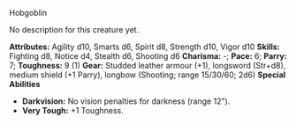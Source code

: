Hobgoblin

No description for this creature yet.

**Attributes:** Agility d10, Smarts d6, Spirit d8, Strength d10, Vigor
d10
**Skills:** Fighting d8, Notice d4, Stealth d6, Shooting d6
**Charisma:** -; **Pace:** 6; **Parry:** 7; **Toughness:** 9 (1)
**Gear:** Studded leather armour (+1), longsword (Str+d8), medium shield
(+1 Parry), longbow (Shooting; range 15/30/60; 2d6)
**Special Abilities**
- **Darkvision:** No vision penalties for darkness (range 12").
- **Very Tough:** +1 Toughness.


